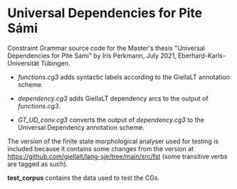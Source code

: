 # Universal Dependencies for Pite Sámi
Constraint Grammar source code for the Master's thesis "Universal Dependencies for Pite Sámi" by Iris Perkmann, July 2021, Eberhard-Karls-Universität Tübingen.

- _functions.cg3_ adds syntactic labels according to the GiellaLT annotation scheme.

- _dependency.cg3_ adds GiellaLT dependency arcs to the output of _functions.cg3_.

- _GT\_UD\_conv.cg3_ converts the output of _dependency.cg3_ to the Universal Dependency annotation scheme.

The version of the finite state morphological analyser used for testing is included because it contains some changes from the version at https://github.com/giellalt/lang-sje/tree/main/src/fst (some transitive verbs are tagged as such).

**test_corpus** contains the data used to test the CGs.
